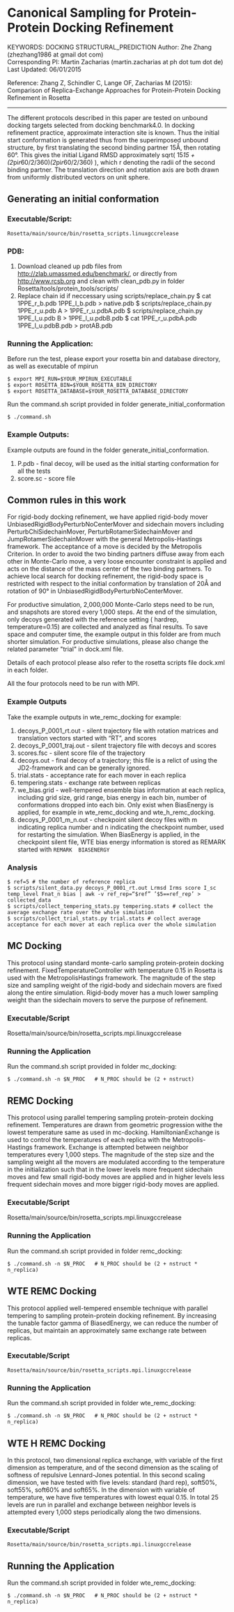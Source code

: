 Canonical Sampling for Protein-Protein Docking Refinement
=========================================================
KEYWORDS: DOCKING STRUCTURAL_PREDICTION
Author: Zhe Zhang (zhezhang1986 at gmail dot com)  
Corresponding PI: Martin Zacharias (martin.zacharias at ph dot tum dot de)  
Last Updated: 06/01/2015  

Reference: Zhang Z, Schindler C, Lange OF, Zacharias M (2015): Comparison of
Replica-Exchange Approaches for Protein-Protein Docking Refinement in Rosetta

---

The different protocols described in this paper are tested on unbound docking
targets selected from docking benchmark4.0. In docking refinement practice,
approximate interaction site is known. Thus the initial start conformation is
generated thus from the superimposed unbound structure, by first translating
the second binding partner 15Å, then rotating 60°. This gives the initial
Ligand RMSD approximately sqrt( 15*15 + (2*pi*r*60/2/360)*(2*pi*r*60/2/360) ),
which r denoting the radii of the second binding partner. The translation
direction and rotation axis are both drawn from uniformly distributed vectors
on unit sphere.

Generating an initial conformation
----------------------------------

### Executable/Script:

    Rosetta/main/source/bin/rosetta_scripts.linuxgccrelease

### PDB:

1. Download cleaned up pdb files from http://zlab.umassmed.edu/benchmark/, or 
   directly from http://www.rcsb.org and clean with clean_pdb.py in folder 
   Rosetta/tools/protein_tools/scripts/
2. Replace chain id if neccessary using scripts/replace_chain.py
       $ cat 1PPE_r_b.pdb 1PPE_l_b.pdb > native.pdb
       $ scripts/replace_chain.py 1PPE_r_u.pdb A > 1PPE_r_u.pdbA.pdb
       $ scripts/replace_chain.py 1PPE_l_u.pdb B > 1PPE_l_u.pdbB.pdb
       $ cat 1PPE_r_u.pdbA.pdb 1PPE_l_u.pdbB.pdb > protAB.pdb

### Running the Application:

Before run the test, please export your rosetta bin and database directory, 
as well as executable of mpirun

    $ export MPI_RUN=$YOUR_MPIRUN_EXECUTABLE
    $ export ROSETTA_BIN=$YOUR_ROSETTA_BIN_DIRECTORY
    $ export ROSETTA_DATABASE=$YOUR_ROSETTA_DATABASE_DIRECTORY

Run the command.sh script provided in folder generate_initial_conformation

    $ ./command.sh

### Example Outputs:

Example outputs are found in the folder generate_initial_conformation.  

1. P.pdb - final decoy, will be used as the initial starting conformation for all
the tests 
2. score.sc - score file

Common rules in this work
-------------------------

For rigid-body docking refinement, we have applied rigid-body mover
UnbiasedRigidBodyPerturbNoCenterMover and sidechain movers including
PerturbChiSidechainMover, PerturbRotamerSidechainMover and
JumpRotamerSidechainMover with the general Metropolis-Hastings framework. The
acceptance of a move is decided by the Metropolis Criterion. In order to avoid
the two binding partners diffuse away from each other in Monte-Carlo move,
 a very loose encounter constraint is applied and acts on the distance of the
mass center of the two binding partners. To achieve local search for docking
refinement, the rigid-body space is restricted with respect to the initial
conformation by translation of 20Å and rotation of 90° in
UnbiasedRigidBodyPerturbNoCenterMover. 

For productive simulation, 2,000,000 Monte-Carlo steps need to be run, and 
snapshots are stored every 1,000 steps. At the end of the simulation, only
decoys generated with the reference setting ( hardrep, temperature=0.15) are
collected and analyzed as final results. To save space and computer time,
the example output in this folder are from much shorter simulation. For 
productive simulations, please also change the related parameter "trial" in
dock.xml file.

Details of each protocol please also refer to the rosetta scripts file
dock.xml in each folder.

All the four protocols need to be run with MPI. 

### Example Outputs

Take the example outputs in wte_remc_docking for example:

1. decoys_P_0001_rt.out - silent trajectory file with rotation matrices and 
   translation vectors started with “RT”, and scores
2. decoys_P_0001_traj.out - silent trajectory file with decoys and scores
3. scores.fsc - silent score file of the trajectory
4. decoys.out - final decoy of a trajectory; this file is a relict of using the 
   JD2-framework and can be generally ignored. 
5. trial.stats - acceptance rate for each mover in each replica
6. tempering.stats - exchange rate between replicas
7. we_bias.grid - well-tempered ensemble bias information at each replica, 
   including grid size, grid range, bias energy in each bin, number of 
   conformations dropped into each bin. Only exist when BiasEnergy is applied, 
   for example in wte_remc_docking and wte_h_remc_docking.
8. decoys_P_0001_m_n.out - checkpoint silent decoy files with m indicating 
   replica number and n indicating the checkpoint number, used for restarting 
   the simulation. When BiasEnergy is applied, in the checkpoint silent file, 
   WTE bias energy information is stored as REMARK started with `REMARK 
   BIASENERGY`

### Analysis

    $ ref=5 # the number of reference replica
    $ scripts/silent_data.py decoys_P_0001_rt.out Lrmsd Irms score I_sc temp_level Fnat_n bias | awk -v ref_rep=“$ref” ’$5==ref_rep’ > collected_data
    $ scripts/collect_tempering_stats.py tempering.stats # collect the average exchange rate over the whole simulation
    $ scripts/collect_trial_stats.py trial.stats # collect average acceptance for each mover at each replica over the whole simulation

MC Docking
----------

This protocol using standard monte-carlo sampling protein-protein docking
refinement. FixedTemperatureController with temperature 0.15 in Rosetta is
used with the MetropolisHastings framework. The magnitude of the step size and
sampling weight of the rigid-body and sidechain movers are fixed along the
entire simulation. Rigid-body mover has a much lower sampling weight than the
sidechain movers to serve the purpose of refinement. 

### Executable/Script

Rosetta/main/source/bin/rosetta_scripts.mpi.linuxgccrelease

### Running the Application

Run the command.sh script provided in folder mc_docking: 

    $ ./command.sh -n $N_PROC   # N_PROC should be (2 + nstruct)

REMC Docking
------------

This protocol using parallel tempering sampling protein-protein docking
refinement. Temperatures are drawn from geometric progression withe the lowest
temperature same as used in mc-docking. HamiltonianExchange is used to control
the temperatures of each replica with the Metropolis-Hastings framework.
Exchange is attempted between neighbor temperatures every 1,000 steps. The
magnitude of the step size and the sampling weight all the movers are
modulated according to the temperature in the initialization such that in the
lower levels more frequent sidechain moves and few small rigid-body moves are
applied and in higher levels less frequent sidechain moves and more bigger
rigid-body moves are applied. 

### Executable/Script

Rosetta/main/source/bin/rosetta_scripts.mpi.linuxgccrelease

### Running the Application

Run the command.sh script provided in folder remc_docking: 

    $ ./command.sh -n $N_PROC   # N_PROC should be (2 + nstruct * n_replica)

WTE REMC Docking
----------------

This protocol applied well-tempered ensemble technique with parallel tempering
to sampling protein-protein docking refinement. By increasing the tunable
factor gamma of BiasedEnergy, we can reduce the number of replicas, but
maintain an approximately same exchange rate between replicas. 

### Executable/Script

    Rosetta/main/source/bin/rosetta_scripts.mpi.linuxgccrelease

### Running the Application

Run the command.sh script provided in folder wte_remc_docking: 

    $ ./command.sh -n $N_PROC   # N_PROC should be (2 + nstruct * n_replica)

WTE H REMC Docking
------------------

In this protocol, two dimensional replica exchange, with variable of the first
dimension as temperature, and of the second dimension as the scaling of
softness of repulsive Lennard-Jones potential. In this second scaling
dimension, we have tested with five levels: standard (hard rep), soft50%,
soft55%, soft60% and soft65%. In the dimension with variable of temperature,
we have five temperatures with lowest equal 0.15. In total 25 levels are run
in parallel and exchange between neighbor levels is attempted every 1,000
steps periodically along the two dimensions.

### Executable/Script

    Rosetta/main/source/bin/rosetta_scripts.mpi.linuxgccrelease

## Running the Application

Run the command.sh script provided in folder wte_remc_docking: 

    $ ./command.sh -n $N_PROC   # N_PROC should be (2 + nstruct * n_replica)

